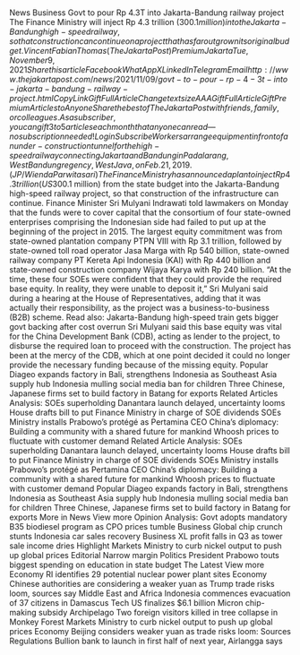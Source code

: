 # 

News
Business
Govt to pour Rp 4.3T into Jakarta-Bandung railway project
The Finance Ministry will inject Rp 4.3 trillion ($300.1 million) into the Jakarta-Bandung high-speed railway, so that construction can continue on a project that has far outgrown its original budget.
Vincent Fabian Thomas
(The Jakarta Post)
Premium
Jakarta
Tue, November 9, 2021
Share this article
Facebook
WhatApp
X
LinkedIn
Telegram
Email
http://www.thejakartapost.com/news/2021/11/09/govt-to-pour-rp-4-3t-into-jakarta-bandung-railway-project.html
Copy Link
Gift Full Article
Change text size
A
A
A
Gift Full Article
Gift Premium Articles
to Anyone
Share the best of The Jakarta Post with friends, family, or colleagues. As a subscriber, you can gift 3 to 5 articles each month that anyone can read—no subscription needed!
Log in
Subscribe
Workers arrange equipment in front of an under-construction tunnel for the high-speed railway connecting Jakarta and Bandung in Padalarang, West Bandung regency, West Java, on Feb. 21, 2019. (JP/Wienda Parwitasari)
T
he Finance Ministry has announced a plan to inject Rp 4.3 trillion (US$300.1 million) from the state budget into the Jakarta-Bandung high-speed railway project, so that construction of the infrastructure can continue.
Finance Minister Sri Mulyani Indrawati told lawmakers on Monday that the funds were to cover capital that the consortium of four state-owned enterprises comprising the Indonesian side had failed to put up at the beginning of the project in 2015.
The largest equity commitment was from state-owned plantation company PTPN VIII with Rp 3.1 trillion, followed by state-owned toll road operator Jasa Marga with Rp 540 billion, state-owned railway company PT Kereta Api Indonesia (KAI) with Rp 440 billion and state-owned construction company Wijaya Karya with Rp 240 billion.
“At the time, these four SOEs were confident that they could provide the required base equity. In reality, they were unable to deposit it,” Sri Mulyani said during a hearing at the House of Representatives, adding that it was actually their responsibility, as the project was a business-to-business (B2B) scheme.
Read also:
Jakarta-Bandung high-speed train gets bigger govt backing after cost overrun
Sri Mulyani said this base equity was vital for the China Development Bank (CDB), acting as lender to the project, to disburse the required loan to proceed with the construction.
The project has been at the mercy of the CDB, which at one point decided it could no longer provide the necessary funding because of the missing equity.
Popular
Diageo expands factory in Bali, strengthens Indonesia as Southeast Asia supply hub
Indonesia mulling social media ban for children
Three Chinese, Japanese firms set to build factory in Batang for exports
Related Articles
Analysis: SOEs superholding Danantara launch delayed, uncertainty looms
House drafts bill to put Finance Ministry in charge of SOE dividends
SOEs Ministry installs Prabowo’s protégé as Pertamina CEO
China’s diplomacy: Building a community with a shared future for mankind
Whoosh prices to fluctuate with customer demand
Related Article
Analysis: SOEs superholding Danantara launch delayed, uncertainty looms
House drafts bill to put Finance Ministry in charge of SOE dividends
SOEs Ministry installs Prabowo’s protégé as Pertamina CEO
China’s diplomacy: Building a community with a shared future for mankind
Whoosh prices to fluctuate with customer demand
Popular
Diageo expands factory in Bali, strengthens Indonesia as Southeast Asia supply hub
Indonesia mulling social media ban for children
Three Chinese, Japanese firms set to build factory in Batang for exports
More in News
View more
Opinion
Analysis: Govt adopts mandatory B35 biodiesel program as CPO prices tumble
Business
Global chip crunch stunts Indonesia car sales recovery
Business
XL profit falls in Q3 as tower sale income dries
Highlight
Markets
Ministry to curb nickel output to push up global prices
Editorial
Narrow margin
Politics
President Prabowo touts biggest spending on education in state budget
The Latest
View more
Economy
RI identifies 29 potential nuclear power plant sites
Economy
Chinese authorities are considering a weaker yuan as Trump trade risks loom, sources say
Middle East and Africa
Indonesia commences evacuation of 37 citizens in Damascus
Tech
US finalizes $6.1 billion Micron chip-making subsidy
Archipelago
Two foreign visitors killed in tree collapse in Monkey Forest
Markets
Ministry to curb nickel output to push up global prices
Economy
Beijing considers weaker yuan as trade risks loom: Sources
Regulations
Bullion bank to launch in first half of next year, Airlangga says